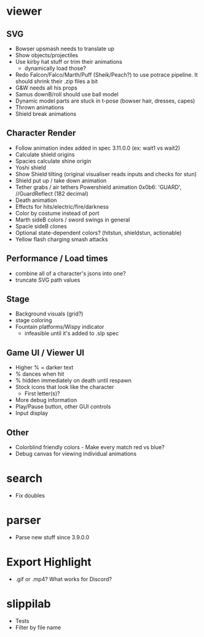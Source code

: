 # viewer

## SVG

- Bowser upsmash needs to translate up
- Show objects/projectiles
- Use kirby hat stuff or trim their animations
  - dynamically load those?
- Redo Falcon/Falco/Marth/Puff (Sheik/Peach?) to use potrace pipeline. It should shrink their .zip files a bit
- G&W needs all his props
- Samus downB/roll should use ball model
- Dynamic model parts are stuck in t-pose (bowser hair, dresses, capes)
- Thrown animations
- Shield break animations

## Character Render

- Follow animation index added in spec 3.11.0.0 (ex: wait1 vs wait2)
- Calculate shield origins
- Spacies calculate shine origin
- Yoshi shield
- Show Shield tilting (original visualiser reads inputs and checks for stun)
- Shield put up / take down animation
- Tether grabs / air tethers
  Powershield animation 0x0b6: 'GUARD', //GuardReflect (182 decimal)
- Death animation
- Effects for hits/electric/fire/darkness
- Color by costume instead of port
- Marth sideB colors / sword swings in general
- Spacie sideB clones
- Optional state-dependent colors? (hitstun, shieldstun, actionable)
- Yellow flash charging smash attacks

## Performance / Load times

- combine all of a character's jsons into one?
- truncate SVG path values

## Stage

- Background visuals (grid?)
- stage coloring
- Fountain platforms/Wispy indicator
  - infeasible until it's added to .slp spec

## Game UI / Viewer UI

- Higher % = darker text
- % dances when hit
- % hidden immediately on death until respawn
- Stock icons that look like the character
  - First letter(s)?
- More debug information
- Play/Pause button, other GUI controls
- Input display

## Other

- Colorblind friendly colors - Make every match red vs blue?
- Debug canvas for viewing individual animations

# search

- Fix doubles

# parser

- Parse new stuff since 3.9.0.0

# Export Highlight

- .gif or .mp4? What works for Discord?

# slippilab

- Tests
- Filter by file name
